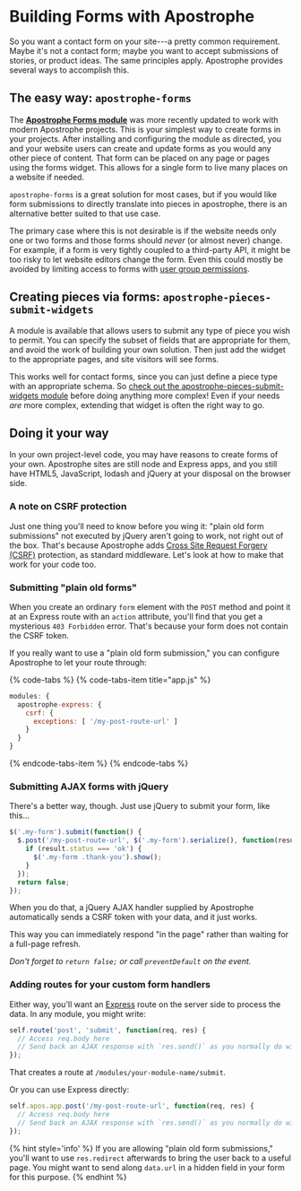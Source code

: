 # Building Forms with Apostrophe

So you want a contact form on your site---a pretty common requirement. Maybe it's not a contact form; maybe you want to accept submissions of stories, or product ideas. The same principles apply. Apostrophe provides several ways to accomplish this.

## The easy way: `apostrophe-forms`

The **[Apostrophe Forms module](https://www.npmjs.com/package/apostrophe-forms)** was more recently updated to work with modern Apostrophe projects. This is your simplest way to create forms in your projects. After installing and configuring the module as directed, you and your website users can create and update forms as you would any other piece of content. That form can be placed on any page or pages using the forms widget. This allows for a single form to live many places on a website if needed.

`apostrophe-forms` is a great solution for most cases, but if you would like form submissions to directly translate into pieces in apostrophe, there is an alternative better suited to that use case.

The primary case where this is not desirable is if the website needs only one or two forms and those forms should *never* (or almost never) change. For example, if a form is very tightly coupled to a third-party API, it might be too risky to let website editors change the form. Even this could mostly be avoided by limiting access to forms with [user group permissions](https://docs.apostrophecms.org/apostrophe/tutorials/intermediate/permissions).

## Creating pieces via forms: `apostrophe-pieces-submit-widgets`

A module is available that allows users to submit any type of piece you wish to permit. You can specify the subset of fields that are appropriate for them, and avoid the work of building your own solution. Then just add the widget to the appropriate pages, and site visitors will see forms.

This works well for contact forms, since you can just define a piece type with an appropriate schema. So [check out the apostrophe-pieces-submit-widgets module](https://npmjs.org/package/apostrophe-pieces-submit-widgets) before doing anything more complex! Even if your needs *are* more complex, extending that widget is often the right way to go.

## Doing it your way

In your own project-level code, you may have reasons to create forms of your own. Apostrophe sites are still node and Express apps, and you still have HTML5, JavaScript, lodash and jQuery at your disposal on the browser side.

### A note on CSRF protection

Just one thing you'll need to know before you wing it: "plain old form submissions" not executed by jQuery aren't going to work, not right out of the box. That's because Apostrophe adds [Cross Site Request Forgery (CSRF)](https://www.owasp.org/index.php/Cross-Site_Request_Forgery_&#40;CSRF&#41;_Prevention_Cheat_Sheet) protection, as standard middleware. Let's look at how to make that work for your code too.

### Submitting "plain old forms"

When you create an ordinary `form` element with the `POST` method and point it at an Express route with an `action` attribute, you'll find that you get a mysterious `403 Forbidden` error. That's because your form does not contain the CSRF token.

If you really want to use a "plain old form submission," you can configure Apostrophe to let your route through:

{% code-tabs %}
{% code-tabs-item title="app.js" %}
```javascript
modules: {
  apostrophe-express: {
    csrf: {
      exceptions: [ '/my-post-route-url' ]
    }
  }
}
```
{% endcode-tabs-item %}
{% endcode-tabs %}

### Submitting AJAX forms with jQuery

There's a better way, though. Just use jQuery to submit your form, like this...

```javascript
$('.my-form').submit(function() {
  $.post('/my-post-route-url', $('.my-form').serialize(), function(result) {
    if (result.status === 'ok') {
      $('.my-form .thank-you').show();
    }
  });
  return false;
});
```

When you do that, a jQuery AJAX handler supplied by Apostrophe automatically sends a CSRF token with your data, and it just works.

This way you can immediately respond "in the page" rather than waiting for a full-page refresh.

*Don't forget to `return false;` or call `preventDefault` on the event.*

### Adding routes for your custom form handlers

Either way, you'll want an [Express](https://npmjs.org/express) route on the server side to process the data. In any module, you might write:

```javascript
self.route('post', 'submit', function(req, res) {
  // Access req.body here
  // Send back an AJAX response with `res.send()` as you normally do with Express
});
```

That creates a route at `/modules/your-module-name/submit`.

Or you can use Express directly:

```javascript
self.apos.app.post('/my-post-route-url', function(req, res) {
  // Access req.body here
  // Send back an AJAX response with `res.send()` as you normally do with Express
});
```

{% hint style='info' %}
If you are allowing "plain old form submissions," you'll want to use `res.redirect` afterwards to bring the user back to a useful page. You might want to send along `data.url` in a hidden field in your form for this purpose.
{% endhint %}
